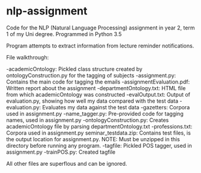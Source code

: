 # nlp-assignment
Code for the NLP (Natural Language Processing) assignment in year 2, term 1 of my Uni degree. Programmed in Python 3.5

Program attempts to extract information from lecture reminder notifications.

File walkthrough:

-academicOntology: Pickled class structure created by ontologyConstruction.py for the tagging of subjects
-assignment.py: Contains the main code for tagging the emails
-assignmentEvaluation.pdf: Written report about the assignment
-departmentOntology.txt: HTML file from which academicOntology was constructed
-evalOutput.txt: Output of evaluation.py, showing how well my data compared with the test data
-evaluation.py: Evaluates my data against the test data
-gazetters: Corpora used in assignment.py
-name_tagger.py: Pre-provided code for tagging names, used in assignment.py
-ontologyConstruction.py: Creates academicOntology file by parsing departmentOntology.txt
-professions.txt: Corpora used in assignment.py
seminar_testdata.zip: Contains test files, is the output location for assignment.py. NOTE: Must be unzipped in this directory before running any program.
-tagfile: Pickled POS tagger, used in assignment.py
-trainPOS.py: Created tagfile

All other files are superflous and can be ignored.
